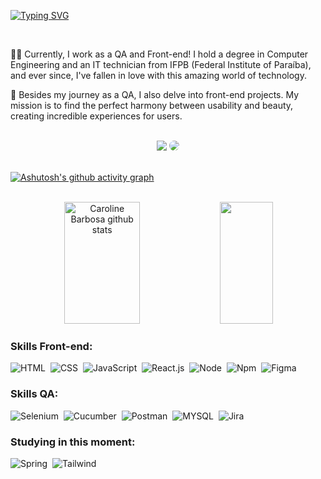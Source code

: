 [![Typing SVG](https://readme-typing-svg.herokuapp.com/?color=FFB26F&size=35&center=true&vCenter=true&width=1000&lines=Hi,+I'm+Beatriz!;Be+Welcome!+:%29)](https://github.com/beatrizaf)

<br>

<p>
🧑‍💻 Currently, I work as a QA and Front-end! I hold a degree in Computer Engineering and an IT technician from IFPB (Federal Institute of Paraíba), and ever since, I've fallen in love with this amazing world of technology.

💼 Besides my journey as a QA, I also delve into front-end projects. My mission is to find the perfect harmony between usability and beauty, creating incredible experiences for users.
</p>

<br>

<div align="center"> 
<a href = "https://mail.google.com/mail/u/0/#inbox?compose=CllgCJNtdwZXMFcjfmThkBFhGbqdKNrkRwczRHZVKgKZQgcBnmXLvHgcGpfDzwBCPBwFsXXqBbV"> <img src="https://img.shields.io/badge/-Gmail-%23333?style=for-the-badge&logo=gmail&logoColor=white" target="_blank"></a>
<a href="https://www.linkedin.com/in/araujo-beatriz/" target="_blank"><img src="https://img.shields.io/badge/-LinkedIn-%230077B5?style=for-the-badge&logo=linkedin&logoColor=white" style="border-radius: 30px" target="_blank"></a> 
 </div>

 <br>

[![Ashutosh's github activity graph](https://github-readme-activity-graph.vercel.app/graph?username=beatrizaf&bg_color=0d1117&color=FFB26F&line=FFB26F&point=403d3d&area=true&hide_border=true)](https://github.com/ashutosh00710/github-readme-activity-graph)

<br>

<div align="center">  
  <img width="49%" height="195px" src="https://github-readme-stats.vercel.app/api?username=beatrizaf&show_icons=true&count_private=true&hide_border=true&title_color=FFB26F&icon_color=FFB26F&text_color=c9d1d9&bg_color=0d1117" alt="Caroline Barbosa github stats" /> 
  <img width="41%" height="195px" src="https://github-readme-stats.vercel.app/api/top-langs/?username=beatrizaf&layout=compact&hide_border=true&title_color=FFB26F&text_color=FFB26F&bg_color=0d1117" />
</div>


 ### Skills Front-end:
![HTML](https://img.shields.io/badge/-HTML-0D1117?style=for-the-badge&logo=HTML5&logoColor=1572B6&labelColor=0D1117)&nbsp;
![CSS](https://img.shields.io/badge/-CSS-0D1117?style=for-the-badge&logo=CSS3&logoColor=1572B6&labelColor=0D1117)&nbsp;
![JavaScript](https://img.shields.io/badge/-JavaScript-0D1117?style=for-the-badge&logo=javascript&labelColor=0D1117)&nbsp;
![React.js](https://img.shields.io/badge/-React.js-0D1117?style=for-the-badge&logo=react&labelColor=0D1117)&nbsp; 
![Node](https://img.shields.io/badge/-Node-0D1117?style=for-the-badge&logo=nodedotjs&labelColor=0D1117)&nbsp;
![Npm](https://img.shields.io/badge/-Npm-0D1117?style=for-the-badge&logo=npm&labelColor=0D1117)&nbsp;
![Figma](https://img.shields.io/badge/-Figma-0D1117?style=for-the-badge&logo=figma&labelColor=0D1117)&nbsp; 



### Skills QA:
![Selenium](https://img.shields.io/badge/-Selenium-0D1117?style=for-the-badge&logo=Selenium&labelColor=0D1117)&nbsp;
![Cucumber](https://img.shields.io/badge/-Cucumber-0D1117?style=for-the-badge&logo=Cucumber&labelColor=0D1117)&nbsp;
![Postman](https://img.shields.io/badge/-Postman-0D1117?style=for-the-badge&logo=Postman&labelColor=0D1117)&nbsp;
![MYSQL](https://img.shields.io/badge/-MYSQL-0D1117?style=for-the-badge&logo=Mysql&labelColor=0D1117)&nbsp;
![Jira](https://img.shields.io/badge/-Jira-0D1117?style=for-the-badge&logo=Jira&labelColor=0D1117)&nbsp;

### Studying in this moment:

![Spring](https://img.shields.io/badge/-Spring-0D1117?style=for-the-badge&logo=Spring&labelColor=0D1117)&nbsp;
![Tailwind](https://img.shields.io/badge/-Tailwind-0D1117?style=for-the-badge&logo=Tailwind-css&labelColor=0D1117)&nbsp;
